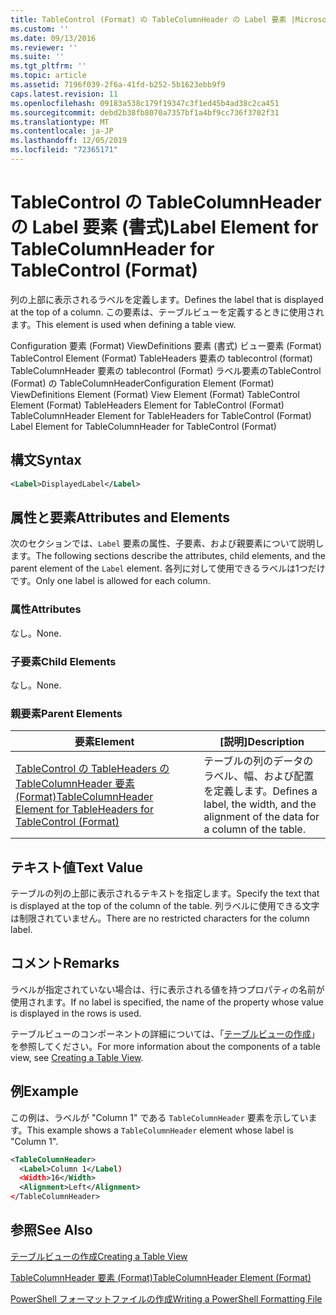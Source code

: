 ```yaml
---
title: TableControl (Format) の TableColumnHeader の Label 要素 |Microsoft Docs
ms.custom: ''
ms.date: 09/13/2016
ms.reviewer: ''
ms.suite: ''
ms.tgt_pltfrm: ''
ms.topic: article
ms.assetid: 7196f039-2f6a-41fd-b252-5b1623ebb9f9
caps.latest.revision: 11
ms.openlocfilehash: 09183a538c179f19347c3f1ed45b4ad38c2ca451
ms.sourcegitcommit: debd2b38fb8070a7357bf1a4bf9cc736f3702f31
ms.translationtype: MT
ms.contentlocale: ja-JP
ms.lasthandoff: 12/05/2019
ms.locfileid: "72365171"
---
```

# <a name="label-element-for-tablecolumnheader-for-tablecontrol-format"></a><span data-ttu-id="d4f93-102">TableControl の TableColumnHeader の Label 要素 (書式)</span><span class="sxs-lookup"><span data-stu-id="d4f93-102">Label Element for TableColumnHeader for TableControl (Format)</span></span>

<span data-ttu-id="d4f93-103">列の上部に表示されるラベルを定義します。</span><span class="sxs-lookup"><span data-stu-id="d4f93-103">Defines the label that is displayed at the top of a column.</span></span> <span data-ttu-id="d4f93-104">この要素は、テーブルビューを定義するときに使用されます。</span><span class="sxs-lookup"><span data-stu-id="d4f93-104">This element is used when defining a table view.</span></span>

<span data-ttu-id="d4f93-105">Configuration 要素 (Format) ViewDefinitions 要素 (書式) ビュー要素 (Format) TableControl Element (Format) TableHeaders 要素の tablecontrol (format) TableColumnHeader 要素の tablecontrol (Format) ラベル要素のTableControl (Format) の TableColumnHeader</span><span class="sxs-lookup"><span data-stu-id="d4f93-105">Configuration Element (Format) ViewDefinitions Element (Format) View Element (Format) TableControl Element (Format) TableHeaders Element for TableControl (Format) TableColumnHeader Element for TableHeaders for TableControl (Format) Label Element  for TableColumnHeader for TableControl (Format)</span></span>

## <a name="syntax"></a><span data-ttu-id="d4f93-106">構文</span><span class="sxs-lookup"><span data-stu-id="d4f93-106">Syntax</span></span>

```xml
<Label>DisplayedLabel</Label>

```

## <a name="attributes-and-elements"></a><span data-ttu-id="d4f93-107">属性と要素</span><span class="sxs-lookup"><span data-stu-id="d4f93-107">Attributes and Elements</span></span>

<span data-ttu-id="d4f93-108">次のセクションでは、`Label` 要素の属性、子要素、および親要素について説明します。</span><span class="sxs-lookup"><span data-stu-id="d4f93-108">The following sections describe the attributes, child elements, and the parent element of the `Label` element.</span></span> <span data-ttu-id="d4f93-109">各列に対して使用できるラベルは1つだけです。</span><span class="sxs-lookup"><span data-stu-id="d4f93-109">Only one label is allowed for each column.</span></span>

### <a name="attributes"></a><span data-ttu-id="d4f93-110">属性</span><span class="sxs-lookup"><span data-stu-id="d4f93-110">Attributes</span></span>

<span data-ttu-id="d4f93-111">なし。</span><span class="sxs-lookup"><span data-stu-id="d4f93-111">None.</span></span>

### <a name="child-elements"></a><span data-ttu-id="d4f93-112">子要素</span><span class="sxs-lookup"><span data-stu-id="d4f93-112">Child Elements</span></span>

<span data-ttu-id="d4f93-113">なし。</span><span class="sxs-lookup"><span data-stu-id="d4f93-113">None.</span></span>

### <a name="parent-elements"></a><span data-ttu-id="d4f93-114">親要素</span><span class="sxs-lookup"><span data-stu-id="d4f93-114">Parent Elements</span></span>

|<span data-ttu-id="d4f93-115">要素</span><span class="sxs-lookup"><span data-stu-id="d4f93-115">Element</span></span>|<span data-ttu-id="d4f93-116">[説明]</span><span class="sxs-lookup"><span data-stu-id="d4f93-116">Description</span></span>|
|-------------|-----------------|
|[<span data-ttu-id="d4f93-117">TableControl の TableHeaders の TableColumnHeader 要素 (Format)</span><span class="sxs-lookup"><span data-stu-id="d4f93-117">TableColumnHeader Element for TableHeaders for TableControl  (Format)</span></span>](./tablecolumnheader-element-format.md)|<span data-ttu-id="d4f93-118">テーブルの列のデータのラベル、幅、および配置を定義します。</span><span class="sxs-lookup"><span data-stu-id="d4f93-118">Defines a label, the width, and the alignment of the data for a column of the table.</span></span>|

## <a name="text-value"></a><span data-ttu-id="d4f93-119">テキスト値</span><span class="sxs-lookup"><span data-stu-id="d4f93-119">Text Value</span></span>

<span data-ttu-id="d4f93-120">テーブルの列の上部に表示されるテキストを指定します。</span><span class="sxs-lookup"><span data-stu-id="d4f93-120">Specify the text that is displayed at the top of the column of the table.</span></span> <span data-ttu-id="d4f93-121">列ラベルに使用できる文字は制限されていません。</span><span class="sxs-lookup"><span data-stu-id="d4f93-121">There are no restricted characters for the column label.</span></span>

## <a name="remarks"></a><span data-ttu-id="d4f93-122">コメント</span><span class="sxs-lookup"><span data-stu-id="d4f93-122">Remarks</span></span>

<span data-ttu-id="d4f93-123">ラベルが指定されていない場合は、行に表示される値を持つプロパティの名前が使用されます。</span><span class="sxs-lookup"><span data-stu-id="d4f93-123">If no label is specified, the name of the property whose value is displayed in the rows is used.</span></span>

<span data-ttu-id="d4f93-124">テーブルビューのコンポーネントの詳細については、「[テーブルビューの作成](./creating-a-table-view.md)」を参照してください。</span><span class="sxs-lookup"><span data-stu-id="d4f93-124">For more information about the components of a table view, see [Creating a Table View](./creating-a-table-view.md).</span></span>

## <a name="example"></a><span data-ttu-id="d4f93-125">例</span><span class="sxs-lookup"><span data-stu-id="d4f93-125">Example</span></span>

<span data-ttu-id="d4f93-126">この例は、ラベルが "Column 1" である `TableColumnHeader` 要素を示しています。</span><span class="sxs-lookup"><span data-stu-id="d4f93-126">This example shows a `TableColumnHeader` element whose label is "Column 1".</span></span>

```xml
<TableColumnHeader>
  <Label>Column 1</Label)
  <Width>16</Width>
  <Alignment>Left</Alignment>
</TableColumnHeader>
```

## <a name="see-also"></a><span data-ttu-id="d4f93-127">参照</span><span class="sxs-lookup"><span data-stu-id="d4f93-127">See Also</span></span>

[<span data-ttu-id="d4f93-128">テーブルビューの作成</span><span class="sxs-lookup"><span data-stu-id="d4f93-128">Creating a Table View</span></span>](./creating-a-table-view.md)

[<span data-ttu-id="d4f93-129">TableColumnHeader 要素 (Format)</span><span class="sxs-lookup"><span data-stu-id="d4f93-129">TableColumnHeader Element (Format)</span></span>](./tablecolumnheader-element-format.md)

[<span data-ttu-id="d4f93-130">PowerShell フォーマットファイルの作成</span><span class="sxs-lookup"><span data-stu-id="d4f93-130">Writing a PowerShell Formatting File</span></span>](./writing-a-powershell-formatting-file.md)
